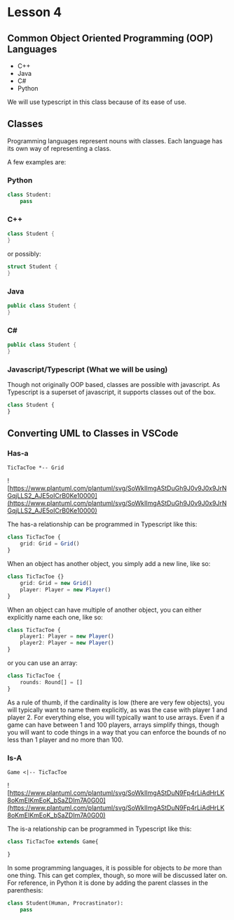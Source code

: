 # Lesson 4
## Common Object Oriented Programming (OOP) Languages
* C++
* Java
* C#
* Python

We will use typescript in this class because of its ease of use.

## Classes
Programming languages represent nouns with classes. Each language has its own way of representing a class.

A few examples are:

### Python
```python
class Student:
    pass
```

### C++
```cpp
class Student {
}
```

or possibly:

```cpp
struct Student {
}
```

### Java
```java
public class Student {
}
```

### C#
```csharp
public class Student {
}
```

### Javascript/Typescript (What we will be using)
Though not originally OOP based, classes are possible with javascript. As Typescript is a superset of javascript, it supports classes out of the box.
```javascript
class Student {
}
```

## Converting UML to Classes in VSCode
### Has-a
```plantuml
TicTacToe *-- Grid
```
![https://www.plantuml.com/plantuml/svg/SoWkIImgAStDuGh9J0v9J0x9JrNGqjLLS2_AJE5oICrB0Ke10000](https://www.plantuml.com/plantuml/svg/SoWkIImgAStDuGh9J0v9J0x9JrNGqjLLS2_AJE5oICrB0Ke10000)

The has-a relationship can be programmed in Typescript like this:

```typescript
class TicTacToe {
    grid: Grid = Grid()
}
```

When an object has another object, you simply add a new line, like so:

```typescript
class TicTacToe {}
    grid: Grid = new Grid()
    player: Player = new Player()
}
```

When an object can have multiple of another object, you can either explicitly name each one, like so:
```typescript
class TicTacToe {
    player1: Player = new Player()
    player2: Player = new Player()
}
```

or you can use an array:
```typescript
class TicTacToe {
    rounds: Round[] = []
}
```

As a rule of thumb, if the cardinality is low (there are very few objects), you will typically want to name them explicitly, as was the case with player 1 and player 2. For everything else, you will typically want to use arrays. Even if a game can have between 1 and 100 players, arrays simplify things, though you will want to code things in a way that you can enforce the bounds of no less than 1 player and no more than 100.

### Is-A
```plantuml
Game <|-- TicTacToe
```

![https://www.plantuml.com/plantuml/svg/SoWkIImgAStDuN9Fp4rLiAdHrLK8oKmEIKmEoK_bSaZDIm7A0G00](https://www.plantuml.com/plantuml/svg/SoWkIImgAStDuN9Fp4rLiAdHrLK8oKmEIKmEoK_bSaZDIm7A0G00)

The is-a relationship can be programmed in Typescript like this:

```typescript
class TicTacToe extends Game{

}
```

In some programming languages, it is possible for objects to *be* more than one thing. This can get complex, though, so more will be discussed later on.
For reference, in Python it is done by adding the parent classes in the parenthesis:
```python
class Student(Human, Procrastinator):
    pass
```
